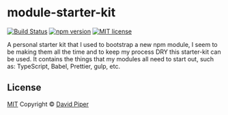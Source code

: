 # module-starter-kit

[![Build Status](https://travis-ci.com/dbpiper/module-starter-kit.svg?branch=master)](https://travis-ci.com/dbpiper/module-starter-kit)
[![npm version](http://img.shields.io/npm/v/module-starter-kit.svg?style=flat)](https://npmjs.org/package/module-starter-kit 'View this project on npm')
[![MIT license](http://img.shields.io/badge/license-MIT-brightgreen.svg)](http://opensource.org/licenses/MIT)

A personal starter kit that I used to bootstrap a new npm module, I seem to
be making them all the time and to keep my process DRY this starter-kit can be
used. It contains the things that my modules all need to start out, such as:
TypeScript, Babel, Prettier, gulp, etc.

## License

[MIT](https://github.com/dbpiper/module-starter-kit/blob/master/LICENSE) Copyright
© [David Piper](https://github.com/dbpiper)
